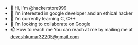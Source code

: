 - 👋 Hi, I’m @hackerstore999
- 👀 I’m interested in google developer and an ethical hacker
- 🌱 I’m currently learning C, C++
- 💞️ I’m looking to collaborate on Google
- 📫 How to reach me You can reach at me by mailing me at deveshkumar32205@gmail.com
<!---
hackerstore999/hackerstore999 is a ✨ special ✨ repository because its `README.md` (this file) appears on your GitHub profile.
You can click the Preview link to take a look at your changes.
--->
